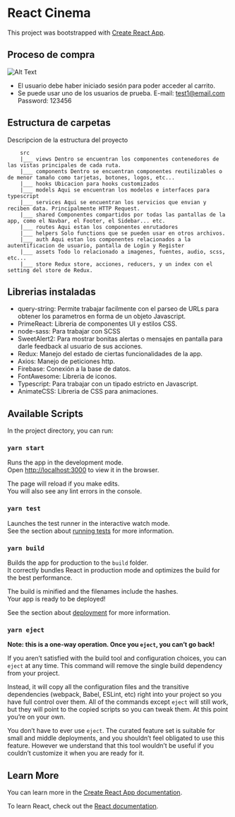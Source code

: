 # React Cinema

This project was bootstrapped with [Create React App](https://github.com/facebook/create-react-app).

## Proceso de compra

![Alt Text](https://media.giphy.com/media/qxT4kyeaVumhj0SPVE/giphy.gif)

- El usuario debe haber iniciado sesión para poder acceder al carrito.
- Se puede usar uno de los usuarios de prueba. E-mail: test1@email.com Password: 123456

## Estructura de carpetas
Descripcion de la estructura del proyecto
```
    src
    |___ views Dentro se encuentran los componentes contenedores de las vistas principales de cada ruta.
    |___ components Dentro se encuentran componentes reutilizables o de menor tamaño como tarjetas, botones, logos, etc...
    |___ hooks Ubicacion para hooks customizados
    |___ models Aqui se encuentran los modelos e interfaces para typescript
    |___ services Aqui se encuentran los servicios que envian y reciben data. Principalmente HTTP Request.
    |___ shared Componentes compartidos por todas las pantallas de la app, como el Navbar, el Footer, el Sidebar... etc.
    |___ routes Aqui estan los componentes enrutadores
    |___ helpers Solo functions que se pueden usar en otros archivos.
    |___ auth Aqui estan los componentes relacionados a la autentificacion de usuario, pantalla de Login y Register
    |___ assets Todo lo relacionado a imagenes, fuentes, audio, scss, etc...
    |___ store Redux store, acciones, reducers, y un index con el setting del store de Redux. 
```

## Librerias instaladas
- query-string: Permite trabajar facilmente con el parseo de URLs para obtener los parametros en forma de un objeto Javascript.
- PrimeReact: Libreria de componentes UI y estilos CSS.
- node-sass: Para trabajar con SCSS
- SweetAlert2: Para mostrar bonitas alertas o mensajes en pantalla para darle feedback al usuario de sus acciones.
- Redux: Manejo del estado de ciertas funcionalidades de la app.
- Axios: Manejo de peticiones http.
- Firebase: Conexión a la base de datos.
- FontAwesome: Libreria de iconos.
- Typescript: Para trabajar con un tipado estricto en Javascript.
- AnimateCSS: Libreria de CSS para animaciones.

## Available Scripts

In the project directory, you can run:

### `yarn start`

Runs the app in the development mode.\
Open [http://localhost:3000](http://localhost:3000) to view it in the browser.

The page will reload if you make edits.\
You will also see any lint errors in the console.

### `yarn test`

Launches the test runner in the interactive watch mode.\
See the section about [running tests](https://facebook.github.io/create-react-app/docs/running-tests) for more information.

### `yarn build`

Builds the app for production to the `build` folder.\
It correctly bundles React in production mode and optimizes the build for the best performance.

The build is minified and the filenames include the hashes.\
Your app is ready to be deployed!

See the section about [deployment](https://facebook.github.io/create-react-app/docs/deployment) for more information.

### `yarn eject`

**Note: this is a one-way operation. Once you `eject`, you can’t go back!**

If you aren’t satisfied with the build tool and configuration choices, you can `eject` at any time. This command will remove the single build dependency from your project.

Instead, it will copy all the configuration files and the transitive dependencies (webpack, Babel, ESLint, etc) right into your project so you have full control over them. All of the commands except `eject` will still work, but they will point to the copied scripts so you can tweak them. At this point you’re on your own.

You don’t have to ever use `eject`. The curated feature set is suitable for small and middle deployments, and you shouldn’t feel obligated to use this feature. However we understand that this tool wouldn’t be useful if you couldn’t customize it when you are ready for it.

## Learn More

You can learn more in the [Create React App documentation](https://facebook.github.io/create-react-app/docs/getting-started).

To learn React, check out the [React documentation](https://reactjs.org/).
